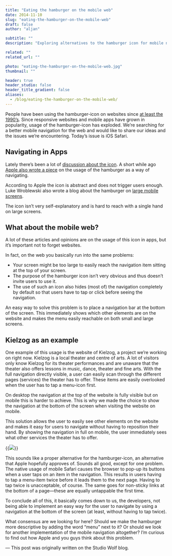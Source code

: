 ```yaml
---
title: "Eating the hamburger on the mobile web"
date: 2014-11-10
slug: "eating-the-hamburger-on-the-mobile-web"
draft: false
author: "aljan"

subtitle: ""
description: "Exploring alternatives to the hamburger icon for mobile navigation, highlighting issues with iOS Safari and proposing bottom navigation for easier access and visibility of website elements on mobile."

related: ""
related_url: ""

photo: "eating-the-hamburger-on-the-mobile-web.jpg"
thumbnail: ""

header: true
header_studio: false
header_title_gradient: false
aliases:
  - /blog/eating-the-hamburger-on-the-mobile-web/
---
```


People have been using the hamburger-icon on websites since [at least the 1990’s](http://blog.placeit.net/history-of-the-hamburger-icon/). Since responsive websites and mobile apps have grown in popularity, usage of the hamburger-icon has exploded. We’re searching for a better mobile navigation for the web and would like to share our ideas and the issues we’re encountering. Today’s issue is iOS Safari.

## Navigating in Apps

Lately there’s been a lot of [discussion about the icon](http://mor10.com/hamburger-bad/). A short while ago [Apple also wrote a piece](http://blog.manbolo.com/2014/06/30/apple-on-hamburger-menus) on the usage of the hamburger as a way of navigating.

According to Apple the icon is abstract and does not trigger users enough. Luke Wroblewski also wrote a blog about the hamburger on [large mobile screens](http://www.lukew.com/ff/entry.asp?1927).

The icon isn’t very self-explanatory and is hard to reach with a single hand on large screens.

## What about the mobile web?

A lot of these articles and opinions are on the usage of this icon in apps, but it’s important not to forget websites.

In fact, on the web you basically run into the same problems:

- Your screen might be too large to easily reach the navigation item sitting at the top of your screen.
- The purpose of the hamburger icon isn’t very obvious and thus doesn’t invite users to use it.
- The use of such an icon also hides (most of) the navigation completely by default so that users have to tap or click before seeing the navigation.

An easy way to solve this problem is to place a navigation bar at the bottom of the screen. This immediately shows which other elements are on the website and makes the menu easily reachable on both small and large screens.

## Kielzog as an example

One example of this usage is the website of Kielzog, a project we’re working on right now. Kielzog is a local theater and centre of arts. A lot of visitors only know Kielzog for its theater performances and are unaware that the theater also offers lessons in music, dance, theater and fine arts. With the full navigation directly visible, a user can easily scan through the different pages (services) the theater has to offer. These items are easily overlooked when the user has to tap a menu-icon first.

On desktop the navigation at the top of the website is fully visible but on mobile this is harder to achieve. This is why we made the choice to show the navigation at the bottom of the screen when visiting the website on mobile.

This solution allows the user to easily see other elements on the website and makes it easy for users to navigate without having to reposition their hand. By showing the navigation in full on mobile, the user immediately sees what other services the theater has to offer.

{{<image src="eating-the-hamburger-on-the-mobile-web-1.jpg">}}

This sounds like a proper alternative for the hamburger-icon, an alternative that Apple hopefully approves of. Sounds all good, except for one problem. The native usage of mobile Safari causes the browser to pop-up its buttons when a user taps on an item in the navigation. This results in users having to tap a menu-item twice before it leads them to the next page. Having to tap twice is unacceptable, of course. The same goes for non-sticky links at the bottom of a page—these are equally untappable the first time.

To conclude all of this, it basically comes down to us, the developers, not being able to implement an easy way for the user to navigate by using a navigation at the bottom of the screen (at least, without having to tap twice).

What consensus are we looking for here? Should we make the hamburger more descriptive by adding the word “menu” next to it? Or should we look for another implementation of the mobile navigation altogether? I’m curious to find out how Apple and you guys think about this problem.

— This post was originally written on the Studio Wolf blog.
